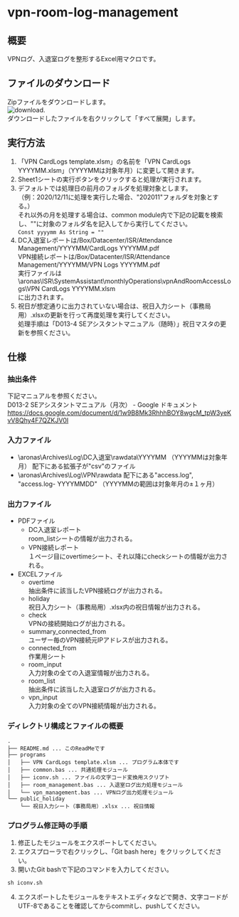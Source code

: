 # vpn-room-log-management
## 概要
VPNログ、入退室ログを整形するExcel用マクロです。
## ファイルのダウンロード
Zipファイルをダウンロードします。  
![download](https://user-images.githubusercontent.com/24307469/126087131-7fd36292-2220-4a86-85ca-53925e1b74e0.png).  
ダウンロードしたファイルを右クリックして「すべて展開」します。
## 実行方法
1. 「VPN CardLogs template.xlsm」の名前を「VPN CardLogs YYYYMM.xlsm」（YYYYMMは対象年月）に変更して開きます。  
1. Sheet1シートの実行ボタンをクリックすると処理が実行されます。  
1. デフォルトでは処理日の前月のフォルダを処理対象とします。  
（例：2020/12/11に処理を実行した場合、"202011"フォルダを対象とする。）  
それ以外の月を処理する場合は、common module内で下記の記載を検索し、""に対象のフォルダ名を記入してから実行してください。  
`Const yyyymm As String = ""` 
1. DC入退室レポートは/Box/Datacenter/ISR/Attendance Management/YYYYMM/CardLogs YYYYMM.pdf  
VPN接続レポートは/Box/Datacenter/ISR/Attendance Management/YYYYMM/VPN Logs YYYYMM.pdf  
実行ファイルは\\aronas\ISR\SystemAssistant\monthlyOperations\vpnAndRoomAccessLogs\VPN CardLogs YYYYMM.xlsm  
に出力されます。  
1. 祝日が想定通りに出力されていない場合は、祝日入力シート（事務局用）.xlsxの更新を行って再度処理を実行してください。  
処理手順は「D013-4 SEアシスタントマニュアル（随時）」祝日マスタの更新を参照ください。  
## 仕様
### 抽出条件
下記マニュアルを参照ください。  
D013-2 SEアシスタントマニュアル（月次） - Google ドキュメント
https://docs.google.com/document/d/1w9B8Mk3RhhhBOY8wgcM_tpW3yeKvV8Qhy4F7QZKJV0I
### 入力ファイル
- \\aronas\Archives\Log\DC入退室\rawdata\YYYYMM （YYYYMMは対象年月） 配下にある拡張子が"csv"のファイル
- \\aronas\Archives\Log\VPN\rawdata 配下にある"access.log", "access.log- YYYYMMDD" （YYYYMMの範囲は対象年月の±１ヶ月） 
### 出力ファイル
- PDFファイル
    - DC入退室レポート  
        room_listシートの情報が出力される。  
    - VPN接続レポート  
        １ページ目にovertimeシート、それ以降にcheckシートの情報が出力される。  
- EXCELファイル  
    - overtime  
        抽出条件に該当したVPN接続ログが出力される。  
    - holiday  
        祝日入力シート（事務局用）.xlsx内の祝日情報が出力される。  
    - check  
        VPNの接続開始ログが出力される。  
    - summary_connected_from    
        ユーザー毎のVPN接続元IPアドレスが出力される。  
    - connected_from  
        作業用シート  
    - room_input  
        入力対象の全ての入退室情報が出力される。  
    - room_list  
        抽出条件に該当した入退室ログが出力される。  
    - vpn_input  
        入力対象の全てのVPN接続情報が出力される。  
### ディレクトリ構成とファイルの概要
```
.
├── README.md ... このReadMeです
├── programs
│   ├── VPN CardLogs template.xlsm ... プログラム本体です
│   ├── common.bas ... 共通処理モジュール
│   ├── iconv.sh ... ファイルの文字コード変換用スクリプト
│   ├── room_management.bas ... 入退室ログ出力処理モジュール
│   └── vpn_management.bas ... VPNログ出力処理モジュール
└── public_holiday
    └── 祝日入力シート（事務局用）.xlsx ... 祝日情報
```
### プログラム修正時の手順
1. 修正したモジュールをエクスポートしてください。
2. エクスプローラで右クリックし、「Git bash here」をクリックしてください。
3. 開いたGit bashで下記のコマンドを入力してください。
```
sh iconv.sh
```
4. エクスポートしたモジュールをテキストエディタなどで開き、文字コードがUTF-8であることを確認してからcommitし、pushしてください。


